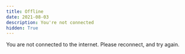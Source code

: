 ```yaml
---
title: Offline
date: 2021-08-03
description: You're not connected
hidden: True
---
```


You are not connected to the internet. Please reconnect, and try again.
